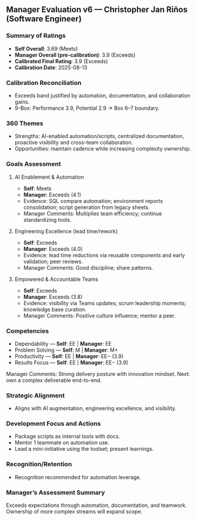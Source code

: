 ## Manager Evaluation v6 — Christopher Jan Riños (Software Engineer)

### Summary of Ratings
- **Self Overall**: 3.69 (Meets)
- **Manager Overall (pre-calibration)**: 3.9 (Exceeds)
- **Calibrated Final Rating**: 3.9 (Exceeds)
- **Calibration Date**: 2025-08-13

### Calibration Reconciliation
- Exceeds band justified by automation, documentation, and collaboration gains.
- 9-Box: Performance 3.9, Potential 2.9 → Box 6–7 boundary.

### 360 Themes
- Strengths: AI-enabled automation/scripts, centralized documentation, proactive visibility and cross-team collaboration.
- Opportunities: maintain cadence while increasing complexity ownership.

### Goals Assessment
1) AI Enablement & Automation
   - **Self**: Meets
   - **Manager**: Exceeds (4.1)
   - Evidence: SQL compare automation; environment reports consolidation; script generation from legacy sheets.
   - Manager Comments: Multiplies team efficiency; continue standardizing tools.

2) Engineering Excellence (lead time/rework)
   - **Self**: Exceeds
   - **Manager**: Exceeds (4.0)
   - Evidence: lead time reductions via reusable components and early validation; peer reviews.
   - Manager Comments: Good discipline; share patterns.

3) Empowered & Accountable Teams
   - **Self**: Exceeds
   - **Manager**: Exceeds (3.8)
   - Evidence: visibility via Teams updates; scrum leadership moments; knowledge base curation.
   - Manager Comments: Positive culture influence; mentor a peer.

### Competencies
- Dependability — **Self**: EE | **Manager**: EE
- Problem Solving — **Self**: M | **Manager**: M+
- Productivity — **Self**: EE | **Manager**: EE− (3.9)
- Results Focus — **Self**: EE | **Manager**: EE− (3.9)

Manager Comments: Strong delivery posture with innovation mindset. Next: own a complex deliverable end-to-end.

### Strategic Alignment
- Aligns with AI augmentation, engineering excellence, and visibility.

### Development Focus and Actions
- Package scripts as internal tools with docs.
- Mentor 1 teammate on automation use.
- Lead a mini-initiative using the toolset; present learnings.

### Recognition/Retention
- Recognition recommended for automation leverage.

### Manager’s Assessment Summary
Exceeds expectations through automation, documentation, and teamwork. Ownership of more complex streams will expand scope.
















